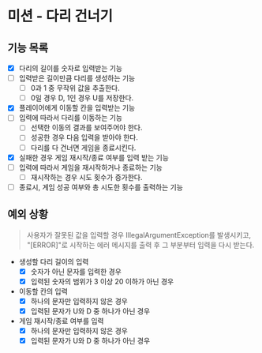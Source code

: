 # 미션 - 다리 건너기

## 기능 목록
- [x] 다리의 길이를 숫자로 입력받는 기능
- [ ] 입력받은 길이만큼 다리를 생성하는 기능
  - [ ] 0과 1 중 무작위 값을 추출한다.
  - [ ] 0일 경우 D, 1인 경우 U를 저장한다.
- [x] 플레이어에게 이동할 칸을 입력받는 기능
- [ ] 입력에 따라서 다리를 이동하는 기능
  - [ ] 선택한 이동의 결과를 보여주어야 한다.
  - [ ] 성공한 경우 다음 입력을 받아야 한다.
  - [ ] 다리를 다 건너면 게임을 종료시킨다.
- [x] 실패한 경우 게임 재시작/종료 여부를 입력 받는 기능
- [ ] 입력에 따라서 게임을 재시작하거나 종료하는 기능
  - [ ] 재시작하는 경우 시도 횟수가 증가한다. 
- [ ] 종료시, 게임 성공 여부와 총 시도한 횟수를 출력하는 기능

## 예외 상황
> 사용자가 잘못된 값을 입력할 경우 IllegalArgumentException를 발생시키고,  
> "[ERROR]"로 시작하는 에러 메시지를 출력 후 그 부분부터 입력을 다시 받는다.
- 생성할 다리 길이의 입력
  - [x] 숫자가 아닌 문자를 입력한 경우
  - [x] 입력된 숫자의 범위가 3 이상 20 이하가 아닌 경우
- 이동할 칸의 입력
  - [x] 하나의 문자만 입력하지 않은 경우
  - [x] 입력된 문자가 U와 D 중 하나가 아닌 경우
- 게임 재시작/종료 여부를 입력
  - [x] 하나의 문자만 입력하지 않은 경우
  - [x] 입력된 문자가 U와 D 중 하나가 아닌 경우